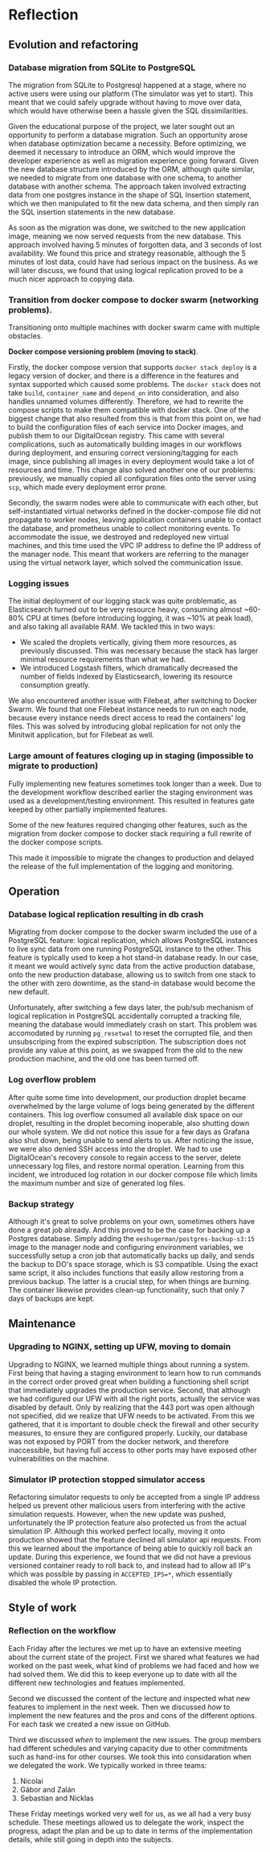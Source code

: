 # Reflection

## Evolution and refactoring

### Database migration from SQLite to PostgreSQL
The migration from SQLite to Postgresql happened at a stage, where no active users were using our platform (The simulator was yet to start). This meant that we could safely upgrade without having to move over data, which would have otherwise been a hassle given the SQL dissimilarities.

Given the educational purpose of the project, we later sought out an opportunity to perform a database migration. Such an opportunity arose when database optimization became a necessity. Before optimizing, we deemed it necessary to introduce an ORM, which would improve the developer experience as well as migration experience going forward. Given the new database structure introduced by the ORM, although quite similar, we needed to migrate from one database with one schema, to another database with another schema. The approach taken involved extracting data from one postgres instance in the shape of SQL Insertion statement, which we then manipulated to fit the new data schema, and then simply ran the SQL insertion statements in the new database.

As soon as the migration was done, we switched to the new application image, meaning we now served requests from the new database. This approach involved having 5 minutes of forgotten data, and 3 seconds of lost availability. We found this price and strategy reasonable, although the 5 minutes of lost data, could have had serious impact on the business. As we will later discuss, we found that using logical replication proved to be a much nicer approach to copying data.


### Transition from docker compose to docker swarm (networking problems).
Transitioning onto multiple machines with docker swarm came with multiple obstacles.

**Docker compose versioning problem (moving to stack)**.  

Firstly, the docker compose version that supports `docker stack deploy` is a legacy version of docker, and there is a difference in the features and syntax supported which caused some problems. The `docker stack` does not take `build`, `container_name` and `depend_on` into consideration, and also handles unnamed volumes differently. Therefore, we had to rewrite the compose scripts to make them compatible with docker stack. One of the biggest change that also resulted from this is that from this point on, we had to build the configuration files of each service into Docker images, and publish them to our DigitalOcean registry. This came with several complications, such as automatically building images in our workflows during deployment, and ensuring correct versioning/tagging for each image, since publishing all images in every deployment would take a lot of resources and time. This change also solved another one of our problems: previously, we manually copied all configuration files onto the server using `scp`, which made every deployment error prone.

Secondly, the swarm nodes were able to communicate with each other, but self-instantiated virtual networks defined in the docker-compose file did not propagate to worker nodes, leaving application containers unable to contact the database, and prometheus unable to collect monitoring events. To accommodate the issue, we destroyed and redeployed new virtual machines, and this time used the VPC IP address to define the IP address of the manager node. This meant that workers are referring to the manager using the virtual network layer, which solved the communication issue.


### Logging issues

The initial deployment of our logging stack was quite problematic, as Elasticsearch turned out to be very resource heavy, consuming almost ~60-80% CPU at times (before introducing logging, it was ~10% at peak load), and also taking all available RAM. We tackled this in two ways:
- We scaled the droplets vertically, giving them more resources, as previously discussed. This was necessary because the stack has larger minimal resource requirements than what we had.
- We introduced Logstash filters, which dramatically decreased the number of fields indexed by Elasticsearch, lowering its resource consumption greatly.

We also encountered another issue with Filebeat, after switching to Docker Swarm. We found that one Filebeat instance needs to run on each node, because every instance needs direct access to read the containers' log files. This was solved by introducing global replication for not only the Minitwit application, but for Filebeat as well.


### Large amount of features cloging up in staging (impossible to migrate to production)

Fully implementing new features sometimes took longer than a week. Due to the development workflow described earlier the staging environment was used as a development/testing environment. This resulted in features gate keeped by other partially implemented features. 

Some of the new features required changing other features, such as the migration from docker compose to docker stack requiring a full rewrite of the docker compose scripts. 

This made it impossible to migrate the changes to production and delayed the release of the full implementation of the logging and monitoring.  

## Operation

### Database logical replication resulting in db crash
Migrating from docker compose to the docker swarm included the use of a PostgreSQL feature: logical replication, which allows PostgreSQL instances to live sync data from one running PostgreSQL instance to the other. This feature is typically used to keep a hot stand-in database ready. In our case, it meant we would actively sync data from the active production database, onto the new production database, allowing us to switch from one stack to the other with zero downtime, as the stand-in database would become the new default.

Unfortunately, after switching a few days later, the pub/sub mechanism of logical replication in PostgreSQL accidentally corrupted a tracking file, meaning the database would immediately crash on start. This problem was accomodated by running `pg_resetwal` to reset the corrupted file, and then unsubscriping from the expired subscription. The subscription does not provide any value at this point, as we swapped from the old to the new production machine, and the old one has been turned off.


### Log overflow problem
After quite some time into development, our production droplet became overwhelmed by the large volume of logs being generated by the different containers. This log overflow consumed all available disk space on our droplet, resulting in the droplet becoming inoperable, also shutting down our whole system. We did not notice this issue for a few days as Grafana also shut down, being unable to send alerts to us. After noticing the issue, we were also denied SSH access into the droplet. We had to use DigitalOcean's recovery console to regain access to the server, delete unnecessary log files, and restore normal operation. Learning from this incident, we introduced log rotation in our docker compose file which limits the maximum number and size of generated log files.


### Backup strategy
Although it's great to solve problems on your own, sometimes others have done a great job already. And this proved to be the case for backing up a Postgres database. Simply adding the `eeshugerman/postgres-backup-s3:15` image to the manager node and configuring environment variables, we successfully setup a cron job that automatically backs up daily, and sends the backup to DO's space storage, which is S3 compatible. Using the exact same script, it also includes functions that easily allow restoring from a previous backup. The latter is a crucial step, for when things are burning. The container likewise provides clean-up functionality, such that only 7 days of backups are kept.


## Maintenance
### Upgrading to NGINX, setting up UFW, moving to domain
Upgrading to NGINX, we learned multiple things about running a system. First being that having a staging environment to learn how to run commands in the correct order proved great when building a functioning shell script that immediately upgrades the production service. Second, that although we had configured our UFW with all the right ports, actually the service was disabled by default. Only by realizing that the 443 port was open although not specified, did we realize that UFW needs to be activated. From this we gathered, that it is important to double check the firewall and other security measures, to ensure they are configured properly. Luckily, our database was not exposed by PORT from the docker network, and therefore inaccessible, but having full access to other ports may have exposed other vulnerabilities on the machine.

### Simulator IP protection stopped simulator access
Refactoring simulator requests to only be accepted from a single IP address helped us prevent other malicious users from interfering with the active simulation requests. However, when the new update was pushed, unfortunately the IP protection feature also protected us from the actual simulation IP. Although this worked perfect locally, moving it onto production showed that the feature declined all simulator api requests. From this we learned about the importance of being able to quickly roll back an update. During this experience, we found that we did not have a previous versioned container ready to roll back to, and instead had to allow all IP's which was possible by passing in `ACCEPTED_IPS=*`, which essentially disabled the whole IP protection.

## Style of work
### Reflection on the workflow

Each Friday after the lectures we met up to have an extensive meeting about the current state of the project. First we shared what features we had worked on the past week, what kind of problems we had faced and how we had solved them. We did this to keep everyone up to date with all the different new technologies and featues implemented. 

Second we discussed the content of the lecture and inspected what new features to implement in the next week. Then we discussed *how* to implement the new features and the pros and cons of the different options. For each task we created a new issue on GitHub.

Third we discussed *when* to implement the new issues. The group members had different schedules and varying capacity due to other commitments such as hand-ins for other courses. We took this into considaration when we delegated the work. We typically worked in three teams:

1. Nicolai
2. Gábor and Zalán
3. Sebastian and Nicklas

These Friday meetings worked very well for us, as we all had a very busy schedule. These meetings allowed us to delegate the work, inspect the progress, adapt the plan and be up to date in terms of the implementation details, while still going in depth into the subjects.


 


